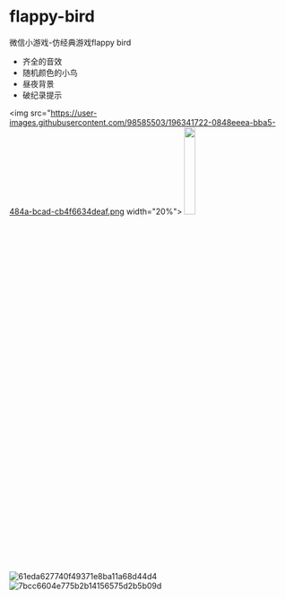 # flappy-bird

微信小游戏-仿经典游戏flappy bird
- 齐全的音效
- 随机颜色的小鸟
- 昼夜背景
- 破纪录提示




<img src="https://user-images.githubusercontent.com/98585503/196341722-0848eeea-bba5-484a-bcad-cb4f6634deaf.png width="20%">
<img src="https://user-images.githubusercontent.com/98585503/196341722-0848eeea-bba5-484a-bcad-cb4f6634deaf.png" width="20%">



![61eda627740f49371e8ba11a68d44d4](https://user-images.githubusercontent.com/98585503/196343029-a41f9082-2e8d-4055-a66f-ba4856c1000b.jpg)
![7bcc6604e775b2b14156575d2b5b09d](https://user-images.githubusercontent.com/98585503/196343043-353be75a-da85-47d4-b88e-f9a3ccc72832.jpg)
